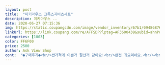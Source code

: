 ```yaml
---
layout: post 
title:  "미키마우스 크록스지비츠세트" 
description: 미키마우스 ..
date: 2020-06-27 07:15:36 
img: https://static.coupangcdn.com/image/vendor_inventory/67b1/09486876decd118e297171eb0cb0b0e4649773c7e3749da830d4ed2582ba.jpg 
linkUrl: https://link.coupang.com/re/AFFSDP?lptag=AF3600438&subid=ahnPublicAsk&pageKey=1099053353&itemId=2058004280&vendorItemId=70057274762&traceid=V0-113-c60277c8f02076cc 
categories: [1003] 
color: FF6F00 
price: 2500 
author: Ask View Shop 
cont:  "●구매후기●<br/>싼가격에 이쁜거 잘산거 같아요!<br/>완전 귀요미네요.<br/><br/>좋아요<br/>" 
---
```

